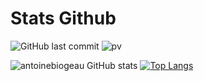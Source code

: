 # Stats Github
![GitHub last commit](https://img.shields.io/github/last-commit/antoinebiogeau/antoinebiogeau)
![pv](https://pageview.vercel.app/?github_user=antoinebiogeau)

![antoinebiogeau GitHub stats](https://github-readme-stats.vercel.app/api?username=atoinebiogeau&show_icons=true&theme=github_dark) [![Top Langs](https://github-readme-stats.vercel.app/api/top-langs/?username=antoinebiogeau)](https://github.com/anuraghazra/github-readme-stats)
